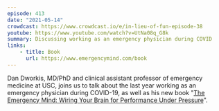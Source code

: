 ```yaml
---
episode: 413
date: "2021-05-14"
crowdcast: https://www.crowdcast.io/e/in-lieu-of-fun-episode-38
youtube: https://www.youtube.com/watch?v=UtNa08q_G8k
summary: Discussing working as an emergency physician during COVID
links:
    - title: Book
      url: https://www.emergencymind.com/book
---
```

Dan Dworkis, MD/PhD and clinical assistant professor of emergency medicine at USC, joins us to talk about the last year working as an emergency physician during COVID-19, as well as his new book "[The Emergency Mind: Wiring Your Brain for Performance Under Pressure][book]".

[book]: https://www.emergencymind.com/book
